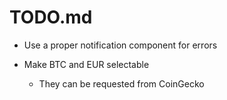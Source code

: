 # TODO.md

- Use a proper notification component for errors

- Make BTC and EUR selectable
  - They can be requested from CoinGecko
